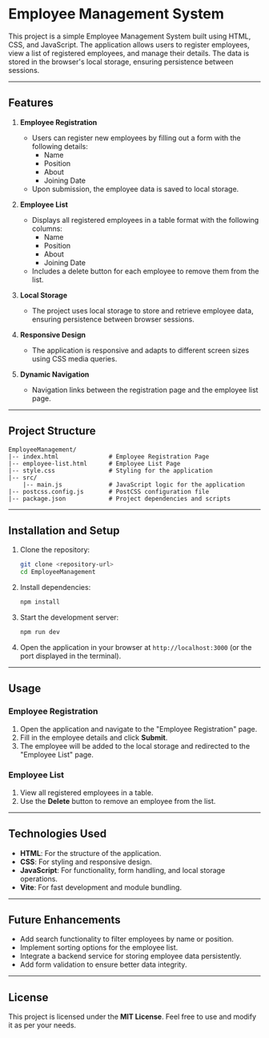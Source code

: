 # Employee Management System

This project is a simple Employee Management System built using HTML, CSS, and JavaScript. The application allows users to register employees, view a list of registered employees, and manage their details. The data is stored in the browser's local storage, ensuring persistence between sessions.

---

## Features

1. **Employee Registration**
   - Users can register new employees by filling out a form with the following details:
     - Name
     - Position
     - About
     - Joining Date
   - Upon submission, the employee data is saved to local storage.

2. **Employee List**
   - Displays all registered employees in a table format with the following columns:
     - Name
     - Position
     - About
     - Joining Date
   - Includes a delete button for each employee to remove them from the list.

3. **Local Storage**
   - The project uses local storage to store and retrieve employee data, ensuring persistence between browser sessions.

4. **Responsive Design**
   - The application is responsive and adapts to different screen sizes using CSS media queries.

5. **Dynamic Navigation**
   - Navigation links between the registration page and the employee list page.

---

## Project Structure

```plaintext
EmployeeManagement/ 
|-- index.html              # Employee Registration Page
|-- employee-list.html      # Employee List Page
|-- style.css               # Styling for the application
|-- src/
    |-- main.js             # JavaScript logic for the application
|-- postcss.config.js       # PostCSS configuration file
|-- package.json            # Project dependencies and scripts
```

---

## Installation and Setup

1. Clone the repository:
   ```bash
   git clone <repository-url>
   cd EmployeeManagement
   ```

2. Install dependencies:
   ```bash
   npm install
   ```

3. Start the development server:
   ```bash
   npm run dev
   ```

4. Open the application in your browser at `http://localhost:3000` (or the port displayed in the terminal).

---

## Usage

### Employee Registration
1. Open the application and navigate to the "Employee Registration" page.
2. Fill in the employee details and click **Submit**.
3. The employee will be added to the local storage and redirected to the "Employee List" page.

### Employee List
1. View all registered employees in a table.
2. Use the **Delete** button to remove an employee from the list.

---


## Technologies Used

- **HTML**: For the structure of the application.
- **CSS**: For styling and responsive design.
- **JavaScript**: For functionality, form handling, and local storage operations.
- **Vite**: For fast development and module bundling.

---

## Future Enhancements

- Add search functionality to filter employees by name or position.
- Implement sorting options for the employee list.
- Integrate a backend service for storing employee data persistently.
- Add form validation to ensure better data integrity.

---

## License

This project is licensed under the **MIT License**. Feel free to use and modify it as per your needs.
